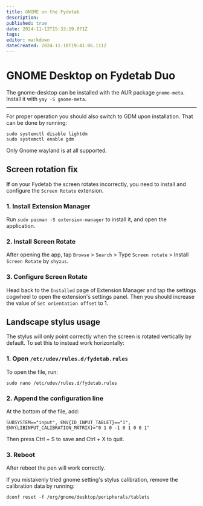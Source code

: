 ```yaml
---
title: GNOME on the Fydetab
description: 
published: true
date: 2024-11-12T15:33:19.071Z
tags: 
editor: markdown
dateCreated: 2024-11-10T19:41:06.111Z
---
```


# GNOME Desktop on Fydetab Duo

The gnome-desktop can be installed with the AUR package `gnome-meta`.
Install it with `yay -S gnome-meta`.

---

For proper operation you should also switch to GDM upon installation. That can be done by running:
```
sudo systemctl disable lightdm
sudo systemctl enable gdm
```

Only Gnome wayland is at all supported.

## Screen rotation fix
**If** on your Fydetab the screen rotates incorrectly, you need to install and configure the `Screen Rotate` extension.

### 1. Install Extension Manager
Run `sudo pacman -S extension-manager` to install it, and open the application.

### 2. Install Screen Rotate
After opening the app, tap `Browse` > `Search` > Type `Screen rotate` > Install `Screen Rotate` by `shyzus`.

### 3. Configure Screen Rotate
Head back to the `Installed` page of Extension Manager and tap the settings cogwheel to open the extension's settings panel.
Then you should increase the value of `Set orientation offset` to 1.

## Landscape stylus usage
The stylus will only point correctly when the screen is rotated vertically by default.
To set this to instead work horizontally:

### 1. Open `/etc/udev/rules.d/fydetab.rules`
To open the file, run:
```
sudo nano /etc/udev/rules.d/fydetab.rules
```

### 2. Append the configuration line
At the bottom of the file, add:
```
SUBSYSTEM=="input", ENV{ID_INPUT_TABLET}=="1", ENV{LIBINPUT_CALIBRATION_MATRIX}="0 1 0 -1 0 1 0 0 1"
```

Then press Ctrl + S to save and Ctrl + X to quit.

### 3. Reboot
After reboot the pen will work correctly.

If you mistakenly tried gnome setting's stylus calibration, remove the calibration data by running:
```
dconf reset -f /org/gnome/desktop/peripherals/tablets
```